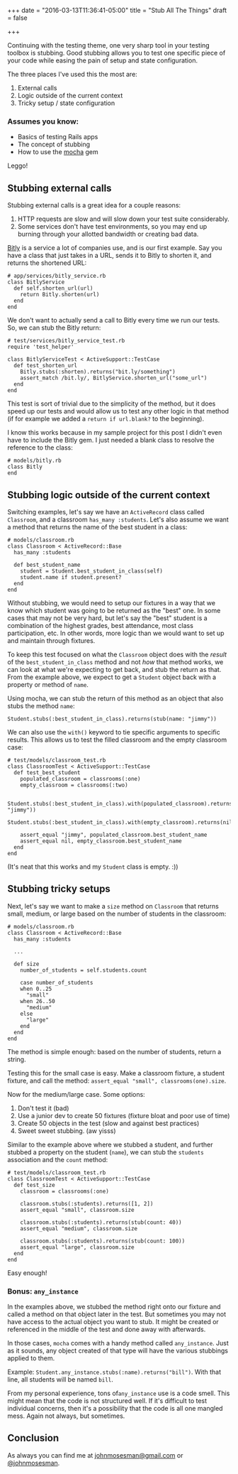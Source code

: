 +++
date = "2016-03-13T11:36:41-05:00"
title = "Stub All The Things"
draft = false

+++

Continuing with the testing theme, one very sharp tool in your testing toolbox is stubbing. Good stubbing allows you to test one specific piece of your code while easing the pain of setup and state configuration.

The three places I've used this the most are:

1. External calls
2. Logic outside of the current context
3. Tricky setup / state configuration

### Assumes you know:

* Basics of testing Rails apps
* The concept of stubbing
* How to use the [mocha](https://github.com/freerange/mocha) gem

Leggo!

## Stubbing external calls

Stubbing external calls is a great idea for a couple reasons:

1. HTTP requests are slow and will slow down your test suite considerably.
2. Some services don't have test environments, so you may end up burning through your allotted bandwidth or creating bad data.

[Bitly](https://bitly.com/) is a service a lot of companies use, and is our first example. Say you have a class that just takes in a URL, sends it to Bitly to shorten it, and returns the shortened URL:


```
# app/services/bitly_service.rb
class BitlyService
  def self.shorten_url(url)
    return Bitly.shorten(url)
  end
end
```

We don't want to actually send a call to Bitly every time we run our tests. So, we can stub the Bitly return:

```
# test/services/bitly_service_test.rb
require 'test_helper'

class BitlyServiceTest < ActiveSupport::TestCase
  def test_shorten_url
    Bitly.stubs(:shorten).returns("bit.ly/something")
    assert_match /bit.ly/, BitlyService.shorten_url("some_url")
  end
end
```

This test is sort of trivial due to the simplicity of the method, but it does speed up our tests and would allow us to test any other logic in that method (if for example we added a `return if url.blank?` to the beginning).

I know this works because in my sample project for this post I didn't even have to include the Bitly gem. I just needed a blank class to resolve the reference to the class:

```
# models/bitly.rb
class Bitly
end
```

## Stubbing logic outside of the current context

Switching examples, let's say we have an `ActiveRecord` class called `Classroom`, and a classroom `has_many :students`. Let's also assume we want a method that returns the name of the best student in a class:

```
# models/classroom.rb
class Classroom < ActiveRecord::Base
  has_many :students

  def best_student_name
    student = Student.best_student_in_class(self)
    student.name if student.present?
  end
end
```

Without stubbing, we would need to setup our fixtures in a way that we know which student was going to be returned as the "best" one. In some cases that may not be very hard, but let's say the "best" student is a combination of the highest grades, best attendance, most class participation, etc. In other words, more logic than we would want to set up and maintain through fixtures.

To keep this test focused on what the `Classroom` object does with the _result_ of the `best_student_in_class` method and not _how_ that method works, we can look at what we're expecting to get back, and stub the return as that. From the example above, we expect to get a `Student` object back with a property or method of `name`.

Using mocha, we can stub the return of this method as an object that also stubs the method `name`:

`Student.stubs(:best_student_in_class).returns(stub(name: "jimmy"))`

We can also use the `with()` keyword to tie specific arguments to specific results. This allows us to test the filled classroom and the empty classroom case:

```
# test/models/classroom_test.rb
class ClassroomTest < ActiveSupport::TestCase
  def test_best_student
    populated_classroom = classrooms(:one)
    empty_classroom = classrooms(:two)

    Student.stubs(:best_student_in_class).with(populated_classroom).returns(stub(name: "jimmy"))
    Student.stubs(:best_student_in_class).with(empty_classroom).returns(nil)

    assert_equal "jimmy", populated_classroom.best_student_name
    assert_equal nil, empty_classroom.best_student_name
  end
end
```

(It's neat that this works and my `Student` class is empty. :))

## Stubbing tricky setups

Next, let's say we want to make a `size` method on `Classroom` that returns small, medium, or large based on the number of students in the classroom:

```
# models/classroom.rb
class Classroom < ActiveRecord::Base
  has_many :students

  ...

  def size
    number_of_students = self.students.count

    case number_of_students
    when 0..25
      "small"
    when 26..50
      "medium"
    else
      "large"
    end
  end
end
```

The method is simple enough: based on the number of students, return a string.

Testing this for the small case is easy. Make a classroom fixture, a student fixture, and call the method: `assert_equal "small", classrooms(one).size`.

Now for the medium/large case. Some options:

1. Don't test it (bad)
2. Use a junior dev to create 50 fixtures (fixture bloat and poor use of time)
3. Create 50 objects in the test (slow and against best practices)
4. Sweet sweet stubbing. (aw yisss)

Similar to the example above where we stubbed a student, and further stubbed a property on the student (`name`), we can stub the `students` association and the `count` method:

```
# test/models/classroom_test.rb
class ClassroomTest < ActiveSupport::TestCase
  def test_size
    classroom = classrooms(:one)

    classroom.stubs(:students).returns([1, 2])
    assert_equal "small", classroom.size

    classroom.stubs(:students).returns(stub(count: 40))
    assert_equal "medium", classroom.size

    classroom.stubs(:students).returns(stub(count: 100))
    assert_equal "large", classroom.size
  end
end
```

Easy enough!

### Bonus: `any_instance`

In the examples above, we stubbed the method right onto our fixture and called a method on that object later in the test. But sometimes you may not have access to the actual object you want to stub. It might be created or referenced in the middle of the test and done away with afterwards.

In those cases, `mocha` comes with a handy method called `any_instance`. Just as it sounds, any object created of that type will have the various stubbings applied to them.

Example: `Student.any_instance.stubs(:name).returns("bill")`. With that line, all students will be named `bill`.

From my personal experience, tons of`any_instance` use is a code smell. This might mean that the code is not structured well. If it's difficult to test individual concerns, then it's a possibility that the code is all one mangled mess. Again not always, but sometimes.

## Conclusion

As always you can find me at <johnmosesman@gmail.com> or [@johnmosesman](https://twitter.com/johnmosesman).


